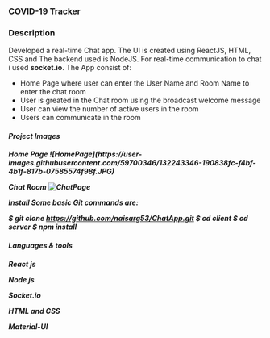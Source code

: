 <h3><b>COVID-19 Tracker</b></h3>

<h3><b>Description</b></h3>
Developed a real-time Chat app. The UI is created using ReactJS, HTML, CSS and The backend used is NodeJS. For real-time communication to chat i used <b>socket.io</b>. 
The App consist of: 
<ul>
  <li>Home Page where user can enter the User Name and Room Name to enter the chat room</li>
  <li>User is greated in the Chat room using the broadcast welcome message</li>
  <li>User can view the number of active users in the room</li>
  <li>Users can communicate in the room</li>
</ul>

<h5><b>Project Images<b><h5>
<b>Home Page<b>
![HomePage](https://user-images.githubusercontent.com/59700346/132243346-190838fc-f4bf-4b1f-817b-07585574f98f.JPG)

<b>Chat Room</b>
![ChatPage](https://user-images.githubusercontent.com/59700346/132243395-c941a81b-53ed-44af-b4ed-bd24a7f3ea1c.JPG)

Install
Some basic Git commands are:

$ git clone https://github.com/naisarg53/ChatApp.git
$ cd client
$ cd server
$ npm install

<h4><b>Languages & tools</b><h4>

React js
 
Node js
  
Socket.io
 
HTML and CSS

Material-UI
